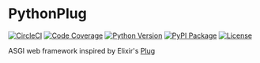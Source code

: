 # PythonPlug

[![CircleCI](https://circleci.com/gh/ericls/PythonPlug.svg?style=shield)](https://circleci.com/gh/ericls/PythonPlug)
[![Code Coverage](https://codecov.io/gh/ericls/PythonPlug/branch/master/graph/badge.svg)](https://codecov.io/gh/ericls/PythonPlug)
[![Python Version](https://img.shields.io/pypi/pyversions/PythonPlug.svg)](https://pypi.org/project/PythonPlug/)
[![PyPI Package](https://img.shields.io/pypi/v/PythonPlug.svg)](https://pypi.org/project/PythonPlug/)
[![License](https://img.shields.io/pypi/l/PythonPlug.svg)](https://github.com/ericls/PythonPlug/blob/master/LICENSE.md)


ASGI web framework inspired by Elixir's [Plug](https://github.com/elixir-plug/plug)
